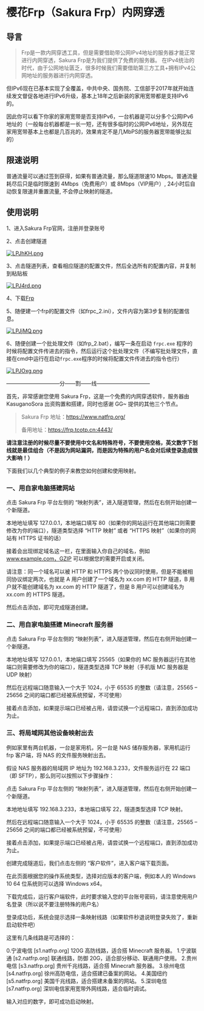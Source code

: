 # 樱花Frp（Sakura Frp）内网穿透

## 导言

> Frp是一款内网穿透工具，但是需要借助带公网IPv4地址的服务器才能正常进行内网穿透，Sakura Frp是为我们提供了免费的服务器。
> 在IPv4统治的时代，由于公网地址匮乏，很多时候我们需要借助第三方工具+拥有IPv4公网地址的服务器进行内网穿透。

但IPv6现在已基本实现了全覆盖，中共中央、国务院、工信部于2017年就开始连续发文督促各地进行IPv6升级，基本上18年之后新装的家用宽带都是支持IPv6的。

因此你可以看下你家的家用宽带是否支持IPv6，一台机器是可以分多个公网IPv6地址的（一般每台机器都是一长一短，还有很多临时的公网IPv6地址，另外现在家用宽带基本上也都是几百兆的，效果肯定不是几MbPS的服务器宽带能够比拟的）

## 限速说明

普通流量可以通过签到获得，如果有普通流量，那么隧道限速10 Mbps。普通流量耗尽后只是临时限速到 4Mbps（免费用户）或 8Mbps（VIP用户）, 24小时后自动恢复限速并重置流量, 不会停止映射的隧道。

## 使用说明

1、进入Sakura Frp官网，注册并登录账号

2、点击创建隧道

[![LPJhKH.png](https://s1.ax1x.com/2022/04/09/LPJhKH.png)](https://imgtu.com/i/LPJhKH)

3、点击隧道列表，查看相应隧道的配置文件，然后全选所有的配置内容，并复制到粘贴板

[![LPJ4rd.png](https://s1.ax1x.com/2022/04/09/LPJ4rd.png)](https://imgtu.com/i/LPJ4rd)

4、下载[Frp](https://github.com/fatedier/frp/releases)

5、随便建一个frp的配置文件（如frpc_2.ini），文件内容为第3步复制的配置信息。

[![LPJjMQ.png](https://s1.ax1x.com/2022/04/09/LPJjMQ.png)](https://imgtu.com/i/LPJjMQ)

6、随便创建一个批处理文件（如frp_2.bat），编写一条在启动 `frpc.exe` 程序的时候将配置文件传进去的指令，然后运行这个批处理文件（不编写批处理文件，直接在cmd中运行在启动`frpc.exe`程序的时候将配置文件传进去的指令也行）

[![LPJOxg.png](https://s1.ax1x.com/2022/04/09/LPJOxg.png)](https://imgtu.com/i/LPJOxg)

——————————分——割——线——————————

首先，非常感谢您使用 Sakura Frp，这是一个免费的内网穿透软件，服务器由 KasuganoSora 出资购置和搭建，同时也感谢 GG~ 提供的其他三个节点。

> Sakura Frp 地址：https://www.natfrp.org/ 
>
> 备用地址：https://frp.tcotp.cn:4443/

**请注意注册的时候尽量不要使用中文名和特殊符号，不要使用空格，英文数字下划线就是最佳组合（不是因为网站漏洞，而是因为特殊的用户名会对后续登录造成很大影响！）**

下面我们以几个典型的例子来教您如何创建和使用映射。

### **一、用自家电脑搭建网站**

点击 Sakura Frp 平台左侧的 “映射列表”，进入隧道管理，然后在右侧开始创建一个新隧道。

本地地址填写 127.0.0.1，本地端口填写 80（如果你的网站运行在其他端口则需要修改为你的端口），隧道类型选择 “HTTP 映射” 或者 “HTTPS 映射”（如果你的网站有 HTTPS 证书的话）

接着会出现绑定域名这一栏，在里面输入你自己的域名，例如 www.example.com，GZIP 可以根据您的需要开启或关闭。

请注意：同一个域名可以被 HTTP 和 HTTPS 两个协议同时使用，但是不能被相同协议绑定两次，也就是 A 用户创建了一个域名为 xx.com 的 HTTP 隧道，B 用户就不能创建域名为 xx.com 的 HTTP 隧道了，但是 B 用户可以创建域名为 xx.com 的 HTTPS 隧道。

然后点击添加，即可完成隧道创建。

### **二、用自家电脑搭建 Minecraft 服务器**

点击 Sakura Frp 平台左侧的 “映射列表”，进入隧道管理，然后在右侧开始创建一个新隧道。

本地地址填写 127.0.0.1，本地端口填写 25565（如果你的 MC 服务器运行在其他端口则需要修改为你的端口），隧道类型选择 TCP 映射（手机版 MC 服务器是 UDP 映射）

然后在远程端口随意输入一个大于 1024，小于 65535 的整数（请注意，25565 – 25656 之间的端口都已经被系统预留，不可使用）

接着点击添加，如果提示端口已经被占用，请尝试换一个远程端口，直到添加成功为止。

### **三、将局域网其他设备映射出去**

例如家里有两台机器，一台是家用机，另一台是 NAS 储存服务器，家用机运行 frp 客户端，将 NAS 的文件服务映射出去。

假设 NAS 服务器的局域网 IP 地址为 192.168.3.233，文件服务运行在 22 端口（即 SFTP），那么则可以按照以下步骤操作：

点击 Sakura Frp 平台左侧的 “映射列表”，进入隧道管理，然后在右侧开始创建一个新隧道。

本地地址填写 192.168.3.233，本地端口填写 22，隧道类型选择 TCP 映射。

然后在远程端口随意输入一个大于 1024，小于 65535 的整数（请注意，25565 – 25656 之间的端口都已经被系统预留，不可使用）

接着点击添加，如果提示端口已经被占用，请尝试换一个远程端口，直到添加成功为止。

创建完成隧道后，我们点击左侧的 “客户软件”，进入客户端下载页面。

在此页面根据您的操作系统类型，选择对应版本的客户端，例如本人的 Windows 10 64 位系统则可以选择 Windows x64。

下载完成后，运行客户端软件，此时要求输入您的平台账号密码，请注意使用用户名登录（所以说不要注册特殊的用户名）

登录成功后，系统会提示选择一条映射线路（如果软件秒退说明登录失败了，重新启动软件吧）

这里有几条线路是可选择的：

0.宁波电信 [s1.natfrp.org] 120G 高防线路，适合搭 Minecraft 服务器。
1.宁波联通 [s2.natfrp.org] 联通线路，防御 20G，适合部分移动、联通用户使用。
2.贵州电信 [s3.natfrp.org] 贵州千兆线路，适合搭 Minecraft 服务器。
3.徐州电信 [s4.natfrp.org] 徐州高防电信，适合搭建已备案的网站。
4.美国纽约 [s5.natfrp.org] 美国千兆线路，适合搭建未备案的网站。
5.深圳电信 [s7.natfrp.org] 深圳电信家用宽带外网线路，适合临时调试。

输入对应的数字，即可成功启动映射。